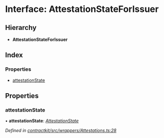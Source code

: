 # Interface: AttestationStateForIssuer

## Hierarchy

* **AttestationStateForIssuer**

## Index

### Properties

* [attestationState](_contractkit_src_wrappers_attestations_.attestationstateforissuer.md#attestationstate)

## Properties

###  attestationState

• **attestationState**: *[AttestationState](../enums/_contractkit_src_wrappers_attestations_.attestationstate.md)*

*Defined in [contractkit/src/wrappers/Attestations.ts:28](https://github.com/celo-org/celo-monorepo/blob/master/packages/contractkit/src/wrappers/Attestations.ts#L28)*
